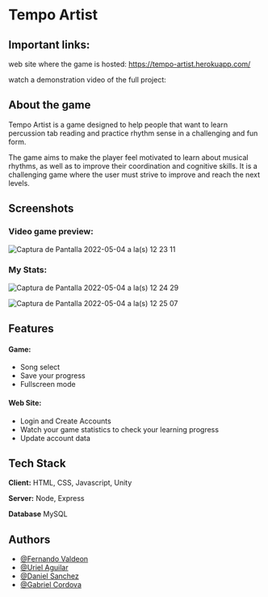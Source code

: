 
# Tempo Artist

## Important links:
web site where the game is hosted: https://tempo-artist.herokuapp.com/

watch a demonstration video of the full project: 

## About the game
Tempo Artist is a game designed to help people that want to learn percussion tab reading and practice rhythm sense in a challenging and fun form.

The game aims to make the player feel motivated to learn about musical rhythms, as well as to improve their coordination and cognitive skills. It is a challenging game where the user must strive to improve and reach the next levels.



## Screenshots

### Video game preview:
![Captura de Pantalla 2022-05-04 a la(s) 12 23 11](https://user-images.githubusercontent.com/57450093/166744171-476e8b66-544c-4510-acac-948d9aeacf90.png)


### My Stats:
![Captura de Pantalla 2022-05-04 a la(s) 12 24 29](https://user-images.githubusercontent.com/57450093/166744366-852f23a2-6a99-4ee5-af8a-ed84c20d7118.png)

![Captura de Pantalla 2022-05-04 a la(s) 12 25 07](https://user-images.githubusercontent.com/57450093/166744465-cbac7990-4299-4953-ab25-21bd7905cdb2.png)


## Features
#### Game:
- Song select
- Save your progress
- Fullscreen mode


#### Web Site:
- Login and Create Accounts
- Watch your game statistics to check your learning progress
- Update account data


## Tech Stack

**Client:** HTML, CSS, Javascript, Unity

**Server:** Node, Express

**Database** MySQL




## Authors

- [@Fernando Valdeon](https://github.com/lfvm)
- [@Uriel Aguilar](https://github.com/u-urieldev)
- [@Daniel Sanchez](https://github.com/danielsanchezsa)
- [@Gabriel Cordova](https://github.com/gabocordova07)
